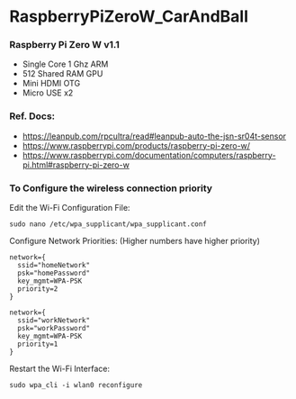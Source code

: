# RaspberryPiZeroW_CarAndBall
### Raspberry Pi Zero W v1.1
- Single Core 1 Ghz ARM
- 512 Shared RAM GPU
- Mini HDMI OTG
- Micro USE x2

### Ref. Docs:
- https://leanpub.com/rpcultra/read#leanpub-auto-the-jsn-sr04t-sensor
- https://www.raspberrypi.com/products/raspberry-pi-zero-w/
- https://www.raspberrypi.com/documentation/computers/raspberry-pi.html#raspberry-pi-zero-w

### To Configure the wireless connection priority
Edit the Wi-Fi Configuration File:
```
sudo nano /etc/wpa_supplicant/wpa_supplicant.conf
```

Configure Network Priorities:
(Higher numbers have higher priority)
```
network={
  ssid="homeNetwork"
  psk="homePassword"
  key_mgmt=WPA-PSK
  priority=2
}

network={
  ssid="workNetwork"
  psk="workPassword"
  key_mgmt=WPA-PSK
  priority=1
}
```

Restart the Wi-Fi Interface:
```
sudo wpa_cli -i wlan0 reconfigure
```

